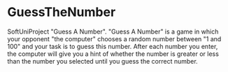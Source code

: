 # GuessTheNumber
SoftUniProject
"Guess A Number". "Guess A Number" is a game in which your opponent "the computer" chooses a random number between "1 and 100" and your task is to guess this number. After each number you enter, the computer will give you a hint of whether the number is greater or less than the number you selected until you guess the correct number.
